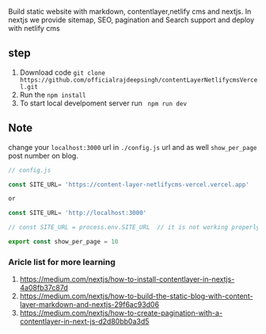 Build static website with markdown, contentlayer,netlify cms and nextjs.
In nextjs we provide sitemap, SEO, pagination and Search support and deploy with netlify cms


## step
1. Download code `git clone https://github.com/officialrajdeepsingh/contentLayerNetlifycmsVercel.git`
2. Run the `npm install`
3. To start local develpoment server run ` npm run dev`

## Note 
change your ` localhost:3000 ` url in `./config.js` url and as well `show_per_page` post number on blog.


```javascript
// config.js

const SITE_URL= 'https://content-layer-netlifycms-vercel.vercel.app'

or

const SITE_URL= 'http://localhost:3000'

// const SITE_URL = process.env.SITE_URL  // it is not working properly

export const show_per_page = 10

```



### Aricle list for more learning
1. https://medium.com/nextjs/how-to-install-contentlayer-in-nextjs-4a08fb37c87d
2. https://medium.com/nextjs/how-to-build-the-static-blog-with-content-layer-markdown-and-nextjs-29f6ac93d06
3. https://medium.com/nextjs/how-to-create-pagination-with-a-contentlayer-in-next-js-d2d80bb0a3d5

